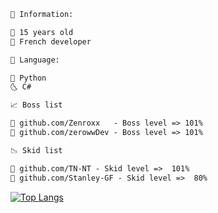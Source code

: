 

```diff
🧠 Information:

👀 15 years old
👻 French developer
```

```diff
🌌 Language:

🐍 Python
🌜 C# 
```

```diff
📈 Boss list

📌 github.com/Zenroxx   - Boss level => 101%
📌 github.com/zerowwDev - Boss level => 101%
```

```diff
📉 Skid list

📌 github.com/TN-NT - Skid level =>  101%
📌 github.com/Stanley-GF - Skid level =>  80%
```

[![Top Langs](https://github-readme-stats.vercel.app/api/top-langs/?username=Monst3red&layout=compact)](https://github.com/Monst3red/github-readme-stats)

